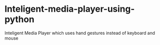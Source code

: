 # Inteligent-media-player-using-python
Inteligent Media Player which uses hand gestures instead of keyboard and mouse
